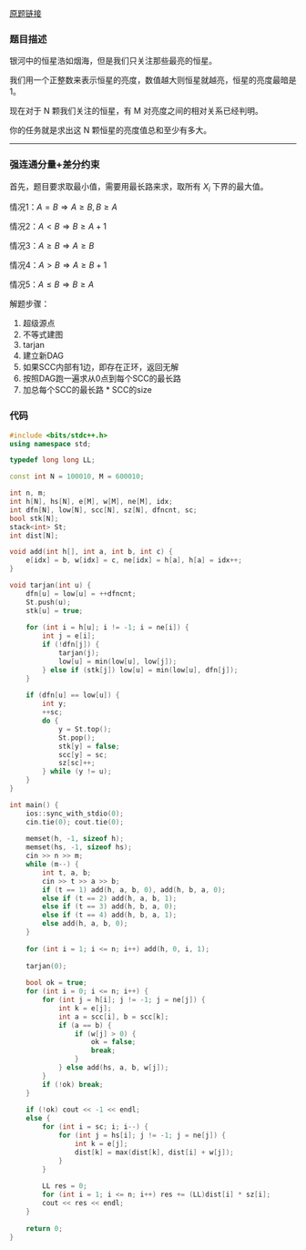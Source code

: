 [原题链接](https://www.acwing.com/problem/content/370/)


### 题目描述
银河中的恒星浩如烟海，但是我们只关注那些最亮的恒星。

我们用一个正整数来表示恒星的亮度，数值越大则恒星就越亮，恒星的亮度最暗是 1。

现在对于 N 颗我们关注的恒星，有 M 对亮度之间的相对关系已经判明。

你的任务就是求出这 N 颗恒星的亮度值总和至少有多大。

---

### 强连通分量+差分约束
首先，题目要求取最小值，需要用最长路来求，取所有 $X_i$ 下界的最大值。

情况1：$A=B\Rightarrow A\ge B,B\ge A$

情况2：$A<B\Rightarrow B\ge A+1$

情况3：$A\ge B\Rightarrow A\ge B$

情况4：$A>B\Rightarrow A\ge B+1$

情况5：$A\le B\Rightarrow B\ge A$

解题步骤：

1. 超级源点
2. 不等式建图
3. tarjan
4. 建立新DAG
5. 如果SCC内部有1边，即存在正环，返回无解
6. 按照DAG跑一遍求从0点到每个SCC的最长路
7. 加总每个SCC的最长路 * SCC的size

### 代码
```cpp
#include <bits/stdc++.h>
using namespace std;

typedef long long LL;

const int N = 100010, M = 600010;

int n, m;
int h[N], hs[N], e[M], w[M], ne[M], idx;
int dfn[N], low[N], scc[N], sz[N], dfncnt, sc;
bool stk[N];
stack<int> St;
int dist[N];

void add(int h[], int a, int b, int c) {
    e[idx] = b, w[idx] = c, ne[idx] = h[a], h[a] = idx++;
}

void tarjan(int u) {
    dfn[u] = low[u] = ++dfncnt;
    St.push(u);
    stk[u] = true;
    
    for (int i = h[u]; i != -1; i = ne[i]) {
        int j = e[i];
        if (!dfn[j]) {
            tarjan(j);
            low[u] = min(low[u], low[j]);
        } else if (stk[j]) low[u] = min(low[u], dfn[j]);
    }
    
    if (dfn[u] == low[u]) {
        int y;
        ++sc;
        do {
            y = St.top();
            St.pop();
            stk[y] = false;
            scc[y] = sc;
            sz[sc]++;
        } while (y != u);
    }
}

int main() {
    ios::sync_with_stdio(0);
    cin.tie(0); cout.tie(0);
    
    memset(h, -1, sizeof h);
    memset(hs, -1, sizeof hs);
    cin >> n >> m;
    while (m--) {
        int t, a, b;
        cin >> t >> a >> b;
        if (t == 1) add(h, a, b, 0), add(h, b, a, 0);
        else if (t == 2) add(h, a, b, 1);
        else if (t == 3) add(h, b, a, 0);
        else if (t == 4) add(h, b, a, 1);
        else add(h, a, b, 0);
    }
    
    for (int i = 1; i <= n; i++) add(h, 0, i, 1);
    
    tarjan(0);
    
    bool ok = true;
    for (int i = 0; i <= n; i++) {
        for (int j = h[i]; j != -1; j = ne[j]) {
            int k = e[j];
            int a = scc[i], b = scc[k];
            if (a == b) {
                if (w[j] > 0) {
                    ok = false;
                    break;
                }
            } else add(hs, a, b, w[j]);
        }
        if (!ok) break;
    }
    
    if (!ok) cout << -1 << endl;
    else {
        for (int i = sc; i; i--) {
            for (int j = hs[i]; j != -1; j = ne[j]) {
                int k = e[j];
                dist[k] = max(dist[k], dist[i] + w[j]);
            }
        }
        
        LL res = 0;
        for (int i = 1; i <= n; i++) res += (LL)dist[i] * sz[i];
        cout << res << endl;
    }
    
    return 0;
}
```